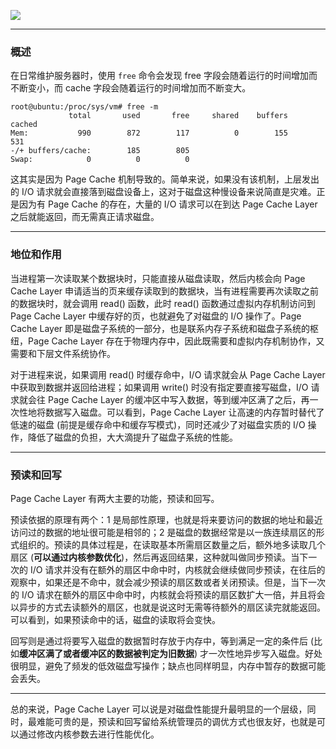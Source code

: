 ![](https://raw.githubusercontent.com/hsxhr-10/picture/master/Page%20Cache%20Layer.png)

---

### 概述

在日常维护服务器时，使用 `free` 命令会发现 free 字段会随着运行的时间增加而不断变小，而 cache 字段会随着运行的时间增加而不断变大。

```
root@ubuntu:/proc/sys/vm# free -m
             total       used       free     shared    buffers     cached
Mem:           990        872        117          0        155        531
-/+ buffers/cache:        185        805
Swap:            0          0          0
```

这其实是因为 Page Cache 机制导致的。简单来说，如果没有该机制，上层发出的 I/O 请求就会直接落到磁盘设备上，这对于磁盘这种慢设备来说简直是灾难。正是因为有 Page Cache 的存在，大量的 I/O 请求可以在到达 Page Cache Layer 之后就能返回，而无需真正请求磁盘。

---

### 地位和作用

当进程第一次读取某个数据块时，只能直接从磁盘读取，然后内核会向 Page Cache Layer 申请适当的页来缓存读取到的数据块，当有进程需要再次读取之前的数据块时，就会调用 read() 函数，此时 read() 函数通过虚拟内存机制访问到 Page Cache Layer 中缓存好的页，也就避免了对磁盘的 I/O 操作了。Page Cache Layer 即是磁盘子系统的一部分，也是联系内存子系统和磁盘子系统的枢纽，Page Cache Layer 存在于物理内存中，因此既需要和虚拟内存机制协作，又需要和下层文件系统协作。

对于进程来说，如果调用 read() 时缓存命中，I/O 请求就会从 Page Cache Layer 中获取到数据并返回给进程；如果调用 write() 时没有指定要直接写磁盘，I/O 请求就会往 Page Cache Layer 的缓冲区中写入数据，等到缓冲区满了之后，再一次性地将数据写入磁盘。可以看到，Page Cache Layer 让高速的内存暂时替代了低速的磁盘 (前提是缓存命中和缓存写模式)，同时还减少了对磁盘实质的 I/O 操作，降低了磁盘的负担，大大滴提升了磁盘子系统的性能。

---

### 预读和回写

Page Cache Layer 有两大主要的功能，预读和回写。

预读依据的原理有两个：1 是局部性原理，也就是将来要访问的数据的地址和最近访问过的数据的地址很可能是相邻的；2 是磁盘的数据经常是以一族连续扇区的形式组织的。预读的具体过程是，在读取基本所需扇区数量之后，额外地多读取几个扇区 (**可以通过内核参数优化**)，然后再返回结果，这种就叫做同步预读。当下一次的 I/O 请求并没有在额外的扇区中命中时，内核就会继续做同步预读，在往后的观察中，如果还是不命中，就会减少预读的扇区数或者关闭预读。但是，当下一次的 I/O 请求在额外的扇区中命中时，内核就会将预读的扇区数扩大一倍，并且将会以异步的方式去读额外的扇区，也就是说这时无需等待额外的扇区读完就能返回。可以看到，如果预读命中的话，磁盘的读取将会变快。

回写则是通过将要写入磁盘的数据暂时存放于内存中，等到满足一定的条件后 (比如**缓冲区满了或者缓冲区的数据被判定为旧数据**) 才一次性地异步写入磁盘。好处很明显，避免了频发的低效磁盘写操作；缺点也同样明显，内存中暂存的数据可能会丢失。

---

总的来说，Page Cache Layer 可以说是对磁盘性能提升最明显的一个层级，同时，最难能可贵的是，预读和回写留给系统管理员的调优方式也很友好，也就是可以通过修改内核参数去进行性能优化。
